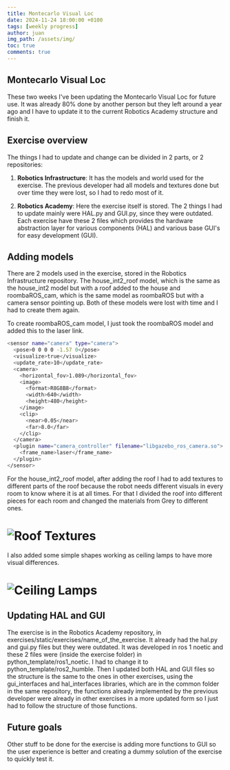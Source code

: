 ```yaml
---
title: Montecarlo Visual Loc
date: 2024-11-24 18:00:00 +0100
tags: [weekly progress]
author: juan
img_path: /assets/img/
toc: true
comments: true
---
```


## Montecarlo Visual Loc

These two weeks I've been updating the Montecarlo Visual Loc for future use. It was already 80% done by another person but they left around a year ago and I have to update it to the current Robotics Academy structure and finish it.

## Exercise overview

The things I had to update and change can be divided in 2 parts, or 2 repositories:

1. **Robotics Infrastructure**: It has the models and world used for the exercise. The previous developer had all models and textures done but over time they were lost, so I had to redo most of it.

2. **Robotics Academy**: Here the exercise itself is stored. The 2 things I had to update mainly were HAL.py and GUI.py, since they were outdated. Each exercise have these 2 files which provides the hardware abstraction layer for various components (HAL) and various base GUI's for easy development (GUI).

## Adding models

There are 2 models used in the exercise, stored in the Robotics Infrastructure repository. The house_int2_roof model, which is the same as the house_int2 model but with a roof added to the house and roombaROS_cam, which is the same model as roombaROS but with a camera sensor pointing up. Both of these models were lost with time and I had to create them again.

To create roombaROS_cam model, I just took the roombaROS model and added this to the laser link.

```bash
<sensor name="camera" type="camera">
  <pose>0 0 0 0 -1.57 0</pose>
  <visualize>true</visualize>
  <update_rate>10</update_rate>
  <camera>
    <horizontal_fov>1.089</horizontal_fov>
    <image>
      <format>R8G8B8</format>
      <width>640</width>
      <height>480</height>
    </image>
    <clip>
      <near>0.05</near>
      <far>8.0</far>
    </clip>
  </camera>
  <plugin name="camera_controller" filename="libgazebo_ros_camera.so">
    <frame_name>laser</frame_name>
  </plugin>
</sensor>
```

For the house_int2_roof model, after adding the roof I had to add textures to different parts of the roof because the robot needs different visuals in every room to know where it is at all times.
For that I divided the roof into different pieces for each room and changed the materials from Grey to different ones.

# <img src="textures_overview.png" alt="Roof Textures">

I also added some simple shapes working as ceiling lamps to have more visual differences.

# <img src="lamps_overview.png" alt="Ceiling Lamps">

## Updating HAL and GUI

The exercise is in the Robotics Academy repository, in exercises/static/exercises/name_of_the_exercise. It already had the hal.py and gui.py files but they were outdated. It was developed in ros 1 noetic and these 2 files were (inside the exercise folder) in python_template/ros1_noetic. I had to change it to python_template/ros2_humble. Then I updated both HAL and GUI files so the structure is the same to the ones in other exercises, using the gui_interfaces and hal_interfaces libraries, which are in the common folder in the same repository, the functions already implemented by the previous developer were already in other exercises in a more updated form so I just had to follow the structure of those functions.

## Future goals

Other stuff to be done for the exercise is adding more functions to GUI so the user experience is better and creating a dummy solution of the exercise to quickly test it.